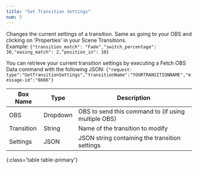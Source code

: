 ```yaml
---
title: "Set Transition Settings"
num: 5
---
```


Changes the current settings of a transition. Same as going to your OBS and clicking on 'Properties' in your Scene Transitions.\
Example: `{"transition_match": "Fade","switch_percentage": 30,"easing_match": 2,"position_in": 10}`

You can retrieve your current transition settings by executing a Fetch OBS Data command with the following JSON: `{"request-type":"GetTransitionSettings","transitionName":"YOURTRANSITIONNAME","message-id":"6666"}`

| Box Name | Type | Description | 
|-------|--------|--------
|OBS|Dropdown|OBS to send this command to (if using multiple OBS)|
|Transition|	String|	Name of the transition to modify|
|Settings	|JSON	|JSON string containing the transition settings|
{:class='table table-primary'}









